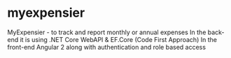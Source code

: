 # myexpensier
MyExpensier - to track and report monthly or annual expenses
In the back-end it is using .NET Core WebAPI & EF.Core (Code First Approach)
In the front-end Angular 2 along with authentication and role based access
